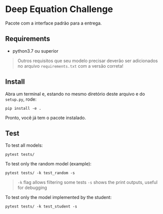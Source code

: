 # Deep Equation Challenge

Pacote com a interface padrão para a entrega. 

## Requirements

* python3.7 ou superior

> Outros requisitos que seu modelo precisar deverão ser adicionados no arquivo `requirements.txt` com a versão correta!

## Install

Abra um terminal e, estando no mesmo diretório deste arquivo e do `setup.py`, rode:

```
pip install -e .
```

Pronto, você já tem o pacote instalado. 

## Test

To test all models:
```
pytest tests/
```

To test only the random model (example):
```
pytest tests/ -k test_random -s
```
> `-k` flag allows filtering some tests
> `-s` shows the print outputs, useful for debugging

To test only the model implemented by the student:
```
pytest tests/ -k test_student -s
```
